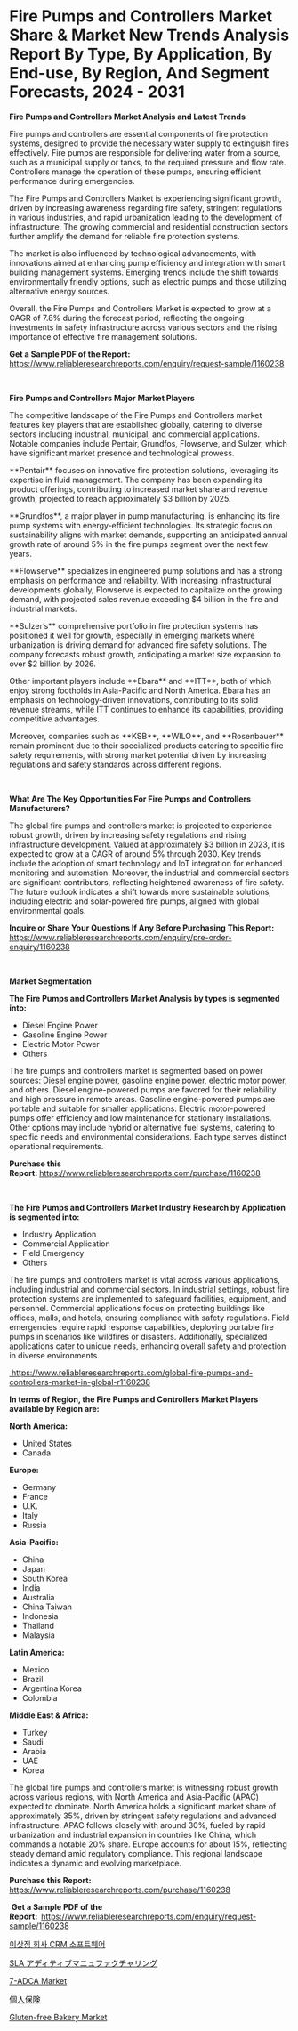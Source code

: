 <p><h1>Fire Pumps and Controllers Market Share & Market New Trends Analysis Report By Type, By Application, By End-use, By Region, And Segment Forecasts, 2024 - 2031</h1></p><p><strong>Fire Pumps and Controllers Market Analysis and Latest Trends</strong></p>
<p><p>Fire pumps and controllers are essential components of fire protection systems, designed to provide the necessary water supply to extinguish fires effectively. Fire pumps are responsible for delivering water from a source, such as a municipal supply or tanks, to the required pressure and flow rate. Controllers manage the operation of these pumps, ensuring efficient performance during emergencies.</p><p>The Fire Pumps and Controllers Market is experiencing significant growth, driven by increasing awareness regarding fire safety, stringent regulations in various industries, and rapid urbanization leading to the development of infrastructure. The growing commercial and residential construction sectors further amplify the demand for reliable fire protection systems. </p><p>The market is also influenced by technological advancements, with innovations aimed at enhancing pump efficiency and integration with smart building management systems. Emerging trends include the shift towards environmentally friendly options, such as electric pumps and those utilizing alternative energy sources. </p><p>Overall, the Fire Pumps and Controllers Market is expected to grow at a CAGR of 7.8% during the forecast period, reflecting the ongoing investments in safety infrastructure across various sectors and the rising importance of effective fire management solutions.</p></p>
<p><strong>Get a Sample PDF of the Report:&nbsp;</strong> <a href="https://www.reliableresearchreports.com/enquiry/request-sample/1160238">https://www.reliableresearchreports.com/enquiry/request-sample/1160238</a></p>
<p>&nbsp;</p>
<p><strong>Fire Pumps and Controllers Major Market Players</strong></p>
<p><p>The competitive landscape of the Fire Pumps and Controllers market features key players that are established globally, catering to diverse sectors including industrial, municipal, and commercial applications. Notable companies include Pentair, Grundfos, Flowserve, and Sulzer, which have significant market presence and technological prowess.</p><p>**Pentair** focuses on innovative fire protection solutions, leveraging its expertise in fluid management. The company has been expanding its product offerings, contributing to increased market share and revenue growth, projected to reach approximately $3 billion by 2025.</p><p>**Grundfos**, a major player in pump manufacturing, is enhancing its fire pump systems with energy-efficient technologies. Its strategic focus on sustainability aligns with market demands, supporting an anticipated annual growth rate of around 5% in the fire pumps segment over the next few years.</p><p>**Flowserve** specializes in engineered pump solutions and has a strong emphasis on performance and reliability. With increasing infrastructural developments globally, Flowserve is expected to capitalize on the growing demand, with projected sales revenue exceeding $4 billion in the fire and industrial markets.</p><p>**Sulzer’s** comprehensive portfolio in fire protection systems has positioned it well for growth, especially in emerging markets where urbanization is driving demand for advanced fire safety solutions. The company forecasts robust growth, anticipating a market size expansion to over $2 billion by 2026.</p><p>Other important players include **Ebara** and **ITT**, both of which enjoy strong footholds in Asia-Pacific and North America. Ebara has an emphasis on technology-driven innovations, contributing to its solid revenue streams, while ITT continues to enhance its capabilities, providing competitive advantages.</p><p>Moreover, companies such as **KSB**, **WILO**, and **Rosenbauer** remain prominent due to their specialized products catering to specific fire safety requirements, with strong market potential driven by increasing regulations and safety standards across different regions.</p></p>
<p>&nbsp;</p>
<p><strong>What Are The Key Opportunities For Fire Pumps and Controllers Manufacturers?</strong></p>
<p><p>The global fire pumps and controllers market is projected to experience robust growth, driven by increasing safety regulations and rising infrastructure development. Valued at approximately $3 billion in 2023, it is expected to grow at a CAGR of around 5% through 2030. Key trends include the adoption of smart technology and IoT integration for enhanced monitoring and automation. Moreover, the industrial and commercial sectors are significant contributors, reflecting heightened awareness of fire safety. The future outlook indicates a shift towards more sustainable solutions, including electric and solar-powered fire pumps, aligned with global environmental goals.</p></p>
<p><strong>Inquire or Share Your Questions If Any Before Purchasing This Report:</strong> <a href="https://www.reliableresearchreports.com/enquiry/pre-order-enquiry/1160238">https://www.reliableresearchreports.com/enquiry/pre-order-enquiry/1160238</a></p>
<p>&nbsp;</p>
<p><strong>Market Segmentation</strong></p>
<p><strong>The Fire Pumps and Controllers Market Analysis by types is segmented into:</strong></p>
<p><ul><li>Diesel Engine Power</li><li>Gasoline Engine Power</li><li>Electric Motor Power</li><li>Others</li></ul></p>
<p><p>The fire pumps and controllers market is segmented based on power sources: Diesel engine power, gasoline engine power, electric motor power, and others. Diesel engine-powered pumps are favored for their reliability and high pressure in remote areas. Gasoline engine-powered pumps are portable and suitable for smaller applications. Electric motor-powered pumps offer efficiency and low maintenance for stationary installations. Other options may include hybrid or alternative fuel systems, catering to specific needs and environmental considerations. Each type serves distinct operational requirements.</p></p>
<p><strong>Purchase this Report:&nbsp;</strong><a href="https://www.reliableresearchreports.com/purchase/1160238">https://www.reliableresearchreports.com/purchase/1160238</a></p>
<p>&nbsp;</p>
<p><strong>The Fire Pumps and Controllers Market Industry Research by Application is segmented into:</strong></p>
<p><ul><li>Industry Application</li><li>Commercial Application</li><li>Field Emergency</li><li>Others</li></ul></p>
<p><p>The fire pumps and controllers market is vital across various applications, including industrial and commercial sectors. In industrial settings, robust fire protection systems are implemented to safeguard facilities, equipment, and personnel. Commercial applications focus on protecting buildings like offices, malls, and hotels, ensuring compliance with safety regulations. Field emergencies require rapid response capabilities, deploying portable fire pumps in scenarios like wildfires or disasters. Additionally, specialized applications cater to unique needs, enhancing overall safety and protection in diverse environments.</p></p>
<p><a href="https://www.reliableresearchreports.com/global-fire-pumps-and-controllers-market-in-global-r1160238">&nbsp;https://www.reliableresearchreports.com/global-fire-pumps-and-controllers-market-in-global-r1160238</a></p>
<p><strong>In terms of Region, the Fire Pumps and Controllers Market Players available by Region are:</strong></p>
<p>
    <p> <strong> North America: </strong>
        <ul>
            <li>United States</li>
            <li>Canada</li>
        </ul>
        </p> 
    <p> <strong> Europe: </strong>
        <ul>
            <li>Germany</li>
            <li>France</li>
            <li>U.K.</li>
            <li>Italy</li>
            <li>Russia</li>
        </ul>
        </p> 
    <p> <strong> Asia-Pacific: </strong>
        <ul>
            <li>China</li>
            <li>Japan</li>
            <li>South Korea</li>
            <li>India</li>
            <li>Australia</li>
            <li>China Taiwan</li>
            <li>Indonesia</li>
            <li>Thailand</li>
            <li>Malaysia</li>
        </ul>
        </p> 
    <p> <strong> Latin America: </strong>
        <ul>
            <li>Mexico</li>
            <li>Brazil</li>
            <li>Argentina Korea</li>
            <li>Colombia</li>
        </ul>
        </p> 
    <p> <strong> Middle East & Africa: </strong>
        <ul>
            <li>Turkey</li>
            <li>Saudi</li>
            <li>Arabia</li>
            <li>UAE</li>
            <li>Korea</li>
        </ul>
    </p>
    </p>
<p><p>The global fire pumps and controllers market is witnessing robust growth across various regions, with North America and Asia-Pacific (APAC) expected to dominate. North America holds a significant market share of approximately 35%, driven by stringent safety regulations and advanced infrastructure. APAC follows closely with around 30%, fueled by rapid urbanization and industrial expansion in countries like China, which commands a notable 20% share. Europe accounts for about 15%, reflecting steady demand amid regulatory compliance. This regional landscape indicates a dynamic and evolving marketplace.</p></p>
<p><strong>Purchase this Report: </strong><a href="https://www.reliableresearchreports.com/purchase/1160238">https://www.reliableresearchreports.com/purchase/1160238</a></p>
<p>&nbsp;<strong>Get a Sample PDF of the Report:&nbsp;&nbsp;</strong><a href="https://www.reliableresearchreports.com/enquiry/request-sample/1160238">https://www.reliableresearchreports.com/enquiry/request-sample/1160238</a></p>
<p><strong></strong></p>
<p><p><a href="https://medium.com/@daveutchsj/%EC%84%B8%EA%B3%84-moving-company-crm-software-market-%EC%9D%80-2024%EC%97%90%EC%84%9C-2031%EB%A1%9C-%EC%97%B0%ED%8F%89%EA%B7%A0-%EC%A6%9D%EA%B0%80%EC%9C%A8%EC%9D%84-%EB%B3%B4%EC%9D%BC-%EA%B2%83%EC%9C%BC%EB%A1%9C-%EC%98%88%EC%83%81%EB%90%A9%EB%8B%88%EB%8B%A4-14f626b75bd8">이삿짐 회사 CRM 소프트웨어</a></p><p><a href="https://medium.com/@eunawiegad2023/sla-additive-manufacturing-market-%E3%81%AF-%E3%82%B3%E3%82%B9%E3%83%88%E7%AE%A1%E7%90%86%E3%81%A8%E5%8A%B9%E7%8E%87%E5%90%91%E4%B8%8A%E3%82%92%E5%84%AA%E5%85%88%E3%81%97%E3%81%BE%E3%81%99-%E3%81%95%E3%82%89%E3%81%AB-%E5%A0%B1%E5%91%8A%E6%9B%B8%E3%81%AF%E5%B8%82%E5%A0%B4%E3%81%AE%E9%9C%80%E8%A6%81%E9%9D%A2%E3%81%A8%E4%BE%9B%E7%B5%A6%E9%9D%A2%E3%81%AE%E4%B8%A1%E6%96%B9%E3%82%92%E3%82%AB%E3%83%90%E3%83%BC%E3%81%97%E3%81%A6%E3%81%84%E3%81%BE%E3%81%99-sla-additive-b626d3b40efb">SLA アディティブマニュファクチャリング</a></p><p><a href="https://github.com/NargisHussain75/Market-Research-Report-List-1/blob/main/7-adca-market.md">7-ADCA Market</a></p><p><a href="https://medium.com/@lionelmohr1/personal-insurance-market-%E3%81%AE%E3%82%B0%E3%83%AD%E3%83%BC%E3%83%90%E3%83%AB%E5%B8%82%E5%A0%B4%E6%A6%82%E8%A6%81%E3%81%AF-%E4%B8%96%E7%95%8C%E3%81%8A%E3%82%88%E3%81%B3%E4%B8%BB%E8%A6%81%E5%B8%82%E5%A0%B4%E3%81%AB%E3%81%8A%E3%81%91%E3%82%8B%E6%A5%AD%E7%95%8C%E3%81%AB%E5%BD%B1%E9%9F%BF%E3%82%92%E4%B8%8E%E3%81%88%E3%82%8B%E4%B8%BB%E8%A6%81%E3%81%AA%E3%83%88%E3%83%AC%E3%83%B3%E3%83%89%E3%81%AB%E3%81%A4%E3%81%84%E3%81%A6-%E7%8B%AC%E8%87%AA%E3%81%AE%E8%A6%96%E7%82%B9%E3%82%92%E6%8F%90%E4%BE%9B%E3%81%97%E3%81%BE%E3%81%99-77469c97c8ba">個人保険</a></p><p><a href="https://github.com/FlorianWolf90/Market-Research-Report-List-1/blob/main/gluten-free-bakery-market.md">Gluten-free Bakery Market</a></p></p>